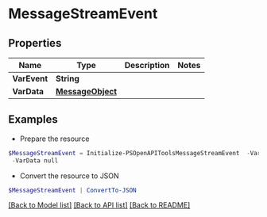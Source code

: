 # MessageStreamEvent
## Properties

Name | Type | Description | Notes
------------ | ------------- | ------------- | -------------
**VarEvent** | **String** |  | 
**VarData** | [**MessageObject**](MessageObject.md) |  | 

## Examples

- Prepare the resource
```powershell
$MessageStreamEvent = Initialize-PSOpenAPIToolsMessageStreamEvent  -VarEvent null `
 -VarData null
```

- Convert the resource to JSON
```powershell
$MessageStreamEvent | ConvertTo-JSON
```

[[Back to Model list]](../README.md#documentation-for-models) [[Back to API list]](../README.md#documentation-for-api-endpoints) [[Back to README]](../README.md)

